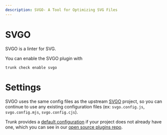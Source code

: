 ```yaml
---
description: SVGO- A Tool for Optimizing SVG Files
---
```


# SVGO

SVGO is a linter for SVG.

You can enable the SVGO plugin with

```shell
trunk check enable svgo
```

# Settings

SVGO uses the same config files as the 
upstream [SVGO](https://github.com/svg/svgo) project, so you can continue to use any
existing configuration files (ex: `svgo.config.js`, `svgo.config.mjs`, `svgo.config.cjs`).

Trunk provides a [default configuration](https://github.com/trunk-io/plugins/tree/main/linters/svgo) if your project does not already have one,
which you can see in our [open source plugins repo](https://github.com/trunk-io/plugins/tree/main).
